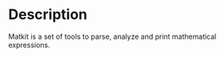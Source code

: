 Description
===========

Matkit is a set of tools to parse, analyze and print mathematical
expressions.


